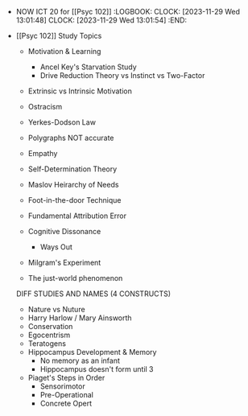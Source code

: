 - NOW ICT 20 for [[Psyc 102]]
  :LOGBOOK:
  CLOCK: [2023-11-29 Wed 13:01:48]
  CLOCK: [2023-11-29 Wed 13:01:54]
  :END:
- [[Psyc 102]] Study Topics
  * Motivation & Learning
     * Ancel Key's Starvation Study
     * Drive Reduction Theory vs Instinct vs Two-Factor
  * Extrinsic vs Intrinsic Motivation
  * Ostracism
  * Yerkes-Dodson Law
  * Polygraphs NOT accurate
  * Empathy
  * Self-Determination Theory
  * Maslov Heirarchy of Needs
  
  * Foot-in-the-door Technique
  * Fundamental Attribution Error
  * Cognitive Dissonance 
     * Ways Out
  * Milgram's Experiment
  * The just-world phenomenon
  
  DIFF STUDIES AND NAMES (4 CONSTRUCTS)
  * Nature vs Nuture
  * Harry Harlow / Mary Ainsworth
  * Conservation
  * Egocentrism
  * Teratogens
  * Hippocampus Development & Memory
     * No memory as an infant
     * Hippocampus doesn't form until 3
  * Piaget's Steps in Order
     * Sensorimotor
     * Pre-Operational
     * Concrete Opert